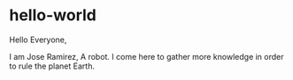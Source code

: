 # hello-world
  Hello Everyone,
  
  I am Jose Ramirez, A robot. I come here to gather more knowledge in order to rule the planet Earth. 
